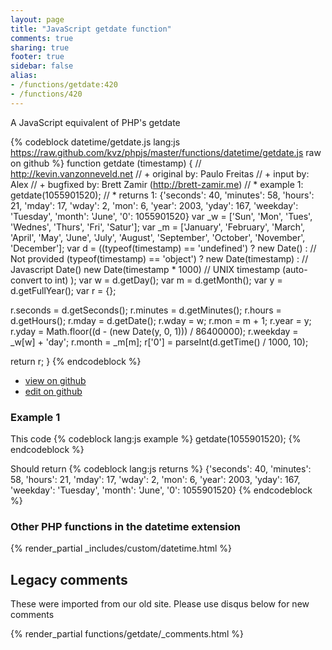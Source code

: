 ```yaml
---
layout: page
title: "JavaScript getdate function"
comments: true
sharing: true
footer: true
sidebar: false
alias:
- /functions/getdate:420
- /functions/420
---
```

<!-- Generated by Rakefile:build -->
A JavaScript equivalent of PHP's getdate

{% codeblock datetime/getdate.js lang:js https://raw.github.com/kvz/phpjs/master/functions/datetime/getdate.js raw on github %}
function getdate (timestamp) {
  // http://kevin.vanzonneveld.net
  // +   original by: Paulo Freitas
  // +   input by: Alex
  // +   bugfixed by: Brett Zamir (http://brett-zamir.me)
  // *     example 1: getdate(1055901520);
  // *     returns 1: {'seconds': 40, 'minutes': 58, 'hours': 21, 'mday': 17, 'wday': 2, 'mon': 6, 'year': 2003, 'yday': 167, 'weekday': 'Tuesday', 'month': 'June', '0': 1055901520}
  var _w = ['Sun', 'Mon', 'Tues', 'Wednes', 'Thurs', 'Fri', 'Satur'];
  var _m = ['January', 'February', 'March', 'April', 'May', 'June', 'July', 'August', 'September', 'October', 'November', 'December'];
  var d = ((typeof(timestamp) == 'undefined') ? new Date() : // Not provided
  (typeof(timestamp) == 'object') ? new Date(timestamp) : // Javascript Date()
  new Date(timestamp * 1000) // UNIX timestamp (auto-convert to int)
  );
  var w = d.getDay();
  var m = d.getMonth();
  var y = d.getFullYear();
  var r = {};

  r.seconds = d.getSeconds();
  r.minutes = d.getMinutes();
  r.hours = d.getHours();
  r.mday = d.getDate();
  r.wday = w;
  r.mon = m + 1;
  r.year = y;
  r.yday = Math.floor((d - (new Date(y, 0, 1))) / 86400000);
  r.weekday = _w[w] + 'day';
  r.month = _m[m];
  r['0'] = parseInt(d.getTime() / 1000, 10);

  return r;
}
{% endcodeblock %}

 - [view on github](https://github.com/kvz/phpjs/blob/master/functions/datetime/getdate.js)
 - [edit on github](https://github.com/kvz/phpjs/edit/master/functions/datetime/getdate.js)

### Example 1
This code
{% codeblock lang:js example %}
getdate(1055901520);
{% endcodeblock %}

Should return
{% codeblock lang:js returns %}
{'seconds': 40, 'minutes': 58, 'hours': 21, 'mday': 17, 'wday': 2, 'mon': 6, 'year': 2003, 'yday': 167, 'weekday': 'Tuesday', 'month': 'June', '0': 1055901520}
{% endcodeblock %}


### Other PHP functions in the datetime extension
{% render_partial _includes/custom/datetime.html %}
## Legacy comments
These were imported from our old site. Please use disqus below for new comments
<div style="overflow-y: scroll; max-height: 500px;">
{% render_partial functions/getdate/_comments.html %}
</div>
